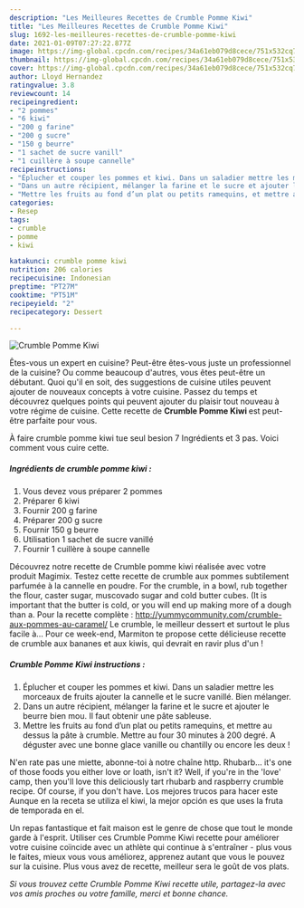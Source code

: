 ```yaml
---
description: "Les Meilleures Recettes de Crumble Pomme Kiwi"
title: "Les Meilleures Recettes de Crumble Pomme Kiwi"
slug: 1692-les-meilleures-recettes-de-crumble-pomme-kiwi
date: 2021-01-09T07:27:22.877Z
image: https://img-global.cpcdn.com/recipes/34a61eb079d8cece/751x532cq70/crumble-pomme-kiwi-photo-principale-de-la-recette.jpg
thumbnail: https://img-global.cpcdn.com/recipes/34a61eb079d8cece/751x532cq70/crumble-pomme-kiwi-photo-principale-de-la-recette.jpg
cover: https://img-global.cpcdn.com/recipes/34a61eb079d8cece/751x532cq70/crumble-pomme-kiwi-photo-principale-de-la-recette.jpg
author: Lloyd Hernandez
ratingvalue: 3.8
reviewcount: 14
recipeingredient:
- "2 pommes"
- "6 kiwi"
- "200 g farine"
- "200 g sucre"
- "150 g beurre"
- "1 sachet de sucre vanill"
- "1 cuillère à soupe cannelle"
recipeinstructions:
- "Éplucher et couper les pommes et kiwi. Dans un saladier mettre les morceaux de fruits ajouter la cannelle et le sucre vanillé. Bien mélanger."
- "Dans un autre récipient, mélanger la farine et le sucre et ajouter le beurre bien mou. Il faut obtenir une pâte sableuse."
- "Mettre les fruits au fond d’un plat ou petits ramequins, et mettre au dessus la pâte à crumble. Mettre au four 30 minutes à 200 degré. A déguster avec une bonne glace vanille ou chantilly ou encore les deux !"
categories:
- Resep
tags:
- crumble
- pomme
- kiwi

katakunci: crumble pomme kiwi 
nutrition: 206 calories
recipecuisine: Indonesian
preptime: "PT27M"
cooktime: "PT51M"
recipeyield: "2"
recipecategory: Dessert

---
```



![Crumble Pomme Kiwi](https://img-global.cpcdn.com/recipes/34a61eb079d8cece/751x532cq70/crumble-pomme-kiwi-photo-principale-de-la-recette.jpg)

Êtes-vous un expert en cuisine? Peut-être êtes-vous juste un professionnel de la cuisine? Ou comme beaucoup d'autres, vous êtes peut-être un débutant. Quoi qu'il en soit, des suggestions de cuisine utiles peuvent ajouter de nouveaux concepts à votre cuisine. Passez du temps et découvrez quelques points qui peuvent ajouter du plaisir tout nouveau à votre régime de cuisine. Cette recette de <strong> Crumble Pomme Kiwi </strong> est peut-être parfaite pour vous.

<!--inarticleads1-->

À faire crumble pomme kiwi tue seul besion 7 Ingrédients et 3 pas. Voici comment vous cuire cette.

##### Ingrédients de crumble pomme kiwi :

1. Vous devez vous préparer 2 pommes
1. Préparer 6 kiwi
1. Fournir 200 g farine
1. Préparer 200 g sucre
1. Fournir 150 g beurre
1. Utilisation 1 sachet de sucre vanillé
1. Fournir 1 cuillère à soupe cannelle


Découvrez notre recette de Crumble pomme kiwi réalisée avec votre produit Magimix. Testez cette recette de crumble aux pommes subtilement parfumée à la cannelle en poudre. For the crumble, in a bowl, rub together the flour, caster sugar, muscovado sugar and cold butter cubes. (It is important that the butter is cold, or you will end up making more of a dough than a. Pour la recette complète : http://yummycommunity.com/crumble-aux-pommes-au-caramel/ Le crumble, le meilleur dessert et surtout le plus facile à… Pour ce week-end, Marmiton te propose cette délicieuse recette de crumble aux bananes et aux kiwis, qui devrait en ravir plus d&#39;un ! 

<!--inarticleads2-->

##### Crumble Pomme Kiwi instructions :

1. Éplucher et couper les pommes et kiwi. Dans un saladier mettre les morceaux de fruits ajouter la cannelle et le sucre vanillé. Bien mélanger.
1. Dans un autre récipient, mélanger la farine et le sucre et ajouter le beurre bien mou. Il faut obtenir une pâte sableuse.
1. Mettre les fruits au fond d’un plat ou petits ramequins, et mettre au dessus la pâte à crumble. Mettre au four 30 minutes à 200 degré. A déguster avec une bonne glace vanille ou chantilly ou encore les deux !


N&#39;en rate pas une miette, abonne-toi à notre chaîne http. Rhubarb… it&#39;s one of those foods you either love or loath, isn&#39;t it? Well, if you&#39;re in the &#39;love&#39; camp, then you&#39;ll love this deliciously tart rhubarb and raspberry crumble recipe. Of course, if you don&#39;t have. Los mejores trucos para hacer este Aunque en la receta se utiliza el kiwi, la mejor opción es que uses la fruta de temporada en el. 

<!--inarticleads1-->

<p>
Un repas fantastique et fait maison est le genre de chose que tout le monde garde à l'esprit. Utiliser ces Crumble Pomme Kiwi recette pour améliorer votre cuisine coïncide avec un athlète qui continue à s'entraîner - plus vous le faites, mieux vous vous améliorez, apprenez autant que vous le pouvez sur la cuisine. Plus vous avez de recette, meilleur sera le goût de vos plats.
</p>

<p>
<i>Si vous trouvez cette Crumble Pomme Kiwi recette utile, partagez-la avec vos amis proches ou votre famille, merci et bonne chance.</i>
</p>
